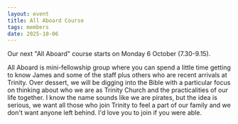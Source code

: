 ```yaml
---
layout: event
title: All Aboard Course
tags: members
date: 2025-10-06
---
```


Our next "All Aboard" course starts on Monday 6 October (7.30-9.15). 

<!--excerpt end-->

All Aboard is mini-fellowship group where you can spend a little time getting to know James and some of the staff plus others who are recent arrivals at Trinity. Over dessert, we will be digging into the Bible with a particular focus on thinking about who we are as Trinity Church and the practicalities of our life together. I know the name sounds like we are pirates, but the idea is serious, we want all those who join Trinity to feel a part of our family and we don't want anyone left behind. I'd love you to join if you were able.

